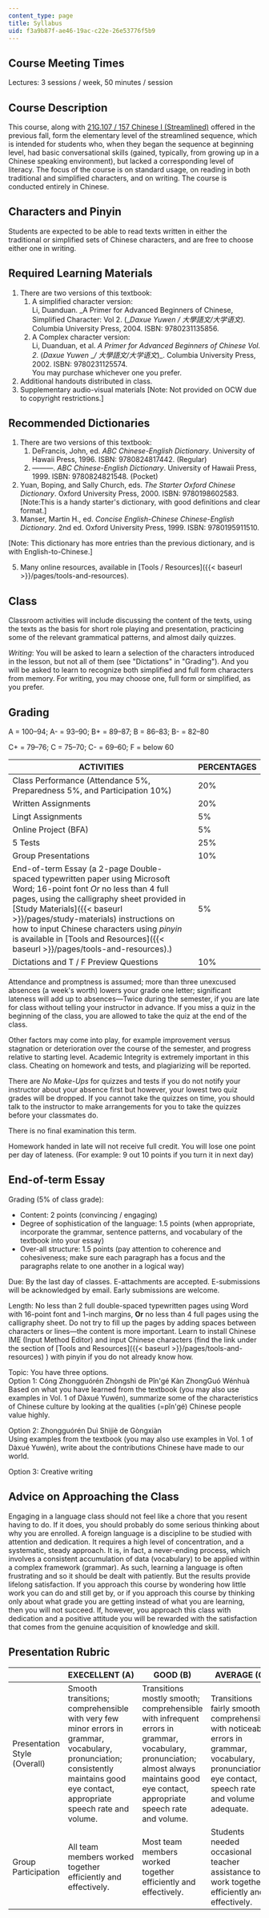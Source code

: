 ```yaml
---
content_type: page
title: Syllabus
uid: f3a9b87f-ae46-19ac-c22e-26e53776f5b9
---
```


Course Meeting Times
--------------------

Lectures: 3 sessions / week, 50 minutes / session

Course Description
------------------

This course, along with [21G.107 / 157 Chinese I (Streamlined)](/courses/21g-107-chinese-i-streamlined-fall-2014) offered in the previous fall, form the elementary level of the streamlined sequence, which is intended for students who, when they began the sequence at beginning level, had basic conversational skills (gained, typically, from growing up in a Chinese speaking environment), but lacked a corresponding level of literacy. The focus of the course is on standard usage, on reading in both traditional and simplified characters, and on writing. The course is conducted entirely in Chinese.

Characters and Pinyin
---------------------

Students are expected to be able to read texts written in either the traditional or simplified sets of Chinese characters, and are free to choose either one in writing.

Required Learning Materials
---------------------------

1.  There are two versions of this textbook:
    1.  A simplified character version:  
        Li, Duanduan. _A Primer for Advanced Beginners of Chinese, Simplified Character: Vol 2. (__Daxue Yuwen / 大學語文/大学语文)._ Columbia University Press, 2004. ISBN: 9780231135856.
    2.  A Complex character version:  
        Li, Duanduan, et al. _A Primer for Advanced Beginners of Chinese Vol. 2._ (_Daxue Yuwen_ __/ 大學語文/大学语文_)_. Columbia University Press, 2002. ISBN: 9780231125574.  
        You may purchase whichever one you prefer.
2.  Additional handouts distributed in class.
3.  Supplementary audio-visual materials \[Note: Not provided on OCW due to copyright restrictions.\]

Recommended Dictionaries
------------------------

1.  There are two versions of this textbook:
    1.  DeFrancis, John, ed. _ABC Chinese-English Dictionary_. University of Hawaii Press, 1996. ISBN: 9780824817442. (Regular)
    2.  ———. _ABC Chinese-English Dictionary_. University of Hawaii Press, 1999. ISBN: 9780824821548. (Pocket)
2.  Yuan, Boping, and Sally Church, eds. _The Starter Oxford Chinese Dictionary_. Oxford University Press, 2000. ISBN: 9780198602583.  
    \[Note:This is a handy starter's dictionary, with good definitions and clear format.\]
3.  Manser, Martin H., ed. _Concise English-Chinese Chinese-English Dictionary_. 2nd ed. Oxford University Press, 1999. ISBN: 9780195911510.

\[Note: This dictionary has more entries than the previous dictionary, and is with English-to-Chinese.\]

5.  Many online resources, available in [Tools / Resources]({{< baseurl >}}/pages/tools-and-resources).

Class
-----

Classroom activities will include discussing the content of the texts, using the texts as the basis for short role playing and presentation, practicing some of the relevant grammatical patterns, and almost daily quizzes.

_Writing_: You will be asked to learn a selection of the characters introduced in the lesson, but not all of them (see "Dictations" in "Grading"). And you will be asked to learn to recognize both simplified and full form characters from memory. For writing, you may choose one, full form or simplified, as you prefer.

Grading
-------

A = 100–94; A- = 93–90; B+ = 89–87; B = 86–83; B- = 82–80

C+ = 79–76; C = 75–70; C- = 69–60; F = below 60

| ACTIVITIES | PERCENTAGES |
| --- | --- |
| Class Performance (Attendance 5%, Preparedness 5%, and Participation 10%) | 20% |
| Written Assignments | 20% |
| Lingt Assignments | 5% |
| Online Project (BFA) | 5% |
| 5 Tests | 25% |
| Group Presentations | 10% |
| End-of-term Essay (a 2-page Double-spaced typewritten paper using Microsoft Word; 16-point font _Or_ no less than 4 full pages, using the calligraphy sheet provided in [Study Materials]({{< baseurl >}}/pages/study-materials) instructions on how to input Chinese characters using _pinyin_ is available in [Tools and Resources]({{< baseurl >}}/pages/tools-and-resources).) | 5% |
| Dictations and T / F Preview Questions | 10% 

Attendance and promptness is assumed; more than three unexcused absences (a week's worth) lowers your grade one letter; significant lateness will add up to absences—Twice during the semester, if you are late for class without telling your instructor in advance. If you miss a quiz in the beginning of the class, you are allowed to take the quiz at the end of the class.

Other factors may come into play, for example improvement versus stagnation or deterioration over the course of the semester, and progress relative to starting level. Academic Integrity is extremely important in this class. Cheating on homework and tests, and plagiarizing will be reported.

There are _No Make-Ups_ for quizzes and tests if you do not notify your instructor about your absence first but however, your lowest two quiz grades will be dropped. If you cannot take the quizzes on time, you should talk to the instructor to make arrangements for you to take the quizzes before your classmates do.

There is no final examination this term.

Homework handed in late will not receive full credit. You will lose one point per day of lateness. (For example: 9 out 10 points if you turn it in next day)

End-of-term Essay
-----------------

Grading (5% of class grade):

*   Content: 2 points (convincing / engaging)
*   Degree of sophistication of the language: 1.5 points (when appropriate, incorporate the grammar, sentence patterns, and vocabulary of the textbook into your essay)
*   Over-all structure: 1.5 points (pay attention to coherence and cohesiveness; make sure each paragraph has a focus and the paragraphs relate to one another in a logical way)

Due: By the last day of classes. E-attachments are accepted. E-submissions will be acknowledged by email. Early submissions are welcome.

Length: No less than 2 full double-spaced typewritten pages using Word with 16-point font and 1-inch margins, **Or** no less than 4 full pages using the calligraphy sheet. Do not try to fill up the pages by adding spaces between characters or lines—the content is more important. Learn to install Chinese IME (Input Method Editor) and input Chinese characters (find the link under the section of [Tools and Resources]({{< baseurl >}}/pages/tools-and-resources) ) with pinyin if you do not already know how.

Topic: You have three options.  
Option 1: Cóng Zhongguórén Zhòngshì de Pǐn'gé Kàn ZhongGuó Wénhuà  
Based on what you have learned from the textbook (you may also use examples in Vol. 1 of Dàxué Yuwén), summarize some of the characteristics of Chinese culture by looking at the qualities (=pǐn'gé) Chinese people value highly.

Option 2: Zhongguórén Duì Shìjiè de Gòngxiàn  
Using examples from the textbook (you may also use examples in Vol. 1 of Dàxué Yuwén), write about the contributions Chinese have made to our world.

Option 3: Creative writing

Advice on Approaching the Class
-------------------------------

Engaging in a language class should not feel like a chore that you resent having to do. If it does, you should probably do some serious thinking about why you are enrolled. A foreign language is a discipline to be studied with attention and dedication. It requires a high level of concentration, and a systematic, steady approach. It is, in fact, a never-ending process, which involves a consistent accumulation of data (vocabulary) to be applied within a complex framework (grammar). As such, learning a language is often frustrating and so it should be dealt with patiently. But the results provide lifelong satisfaction. If you approach this course by wondering how little work you can do and still get by, or if you approach this course by thinking only about what grade you are getting instead of what you are learning, then you will not succeed. If, however, you approach this class with dedication and a positive attitude you will be rewarded with the satisfaction that comes from the genuine acquisition of knowledge and skill.

Presentation Rubric
-------------------

| &nbsp; | EXECELLENT (A) | GOOD (B) | AVERAGE (C) | NEEDS IMPROVEMENT (D) |
| --- | --- | --- | --- | --- |
| Presentation Style (Overall) | Smooth transitions; comprehensible with very few minor errors in grammar, vocabulary, pronunciation; consistently maintains good eye contact, appropriate speech rate and volume. | Transitions mostly smooth; comprehensible with infrequent errors in grammar, vocabulary, pronunciation; almost always maintains good eye contact, appropriate speech rate and volume. | Transitions fairly smooth; comprehensible with noticeable errors in grammar, vocabulary, pronunciation; eye contact, speech rate and volume adequate. | Transitions awkward; nearly or completely incomprehensible; eye contact, speech rate and volume inconsistently maintained. |
| Group Participation | All team members worked together efficiently and effectively. | Most team members worked together efficiently and effectively. | Students needed occasional teacher assistance to work together efficiently and effectively. | One or two students did all the work; little or no group interaction.